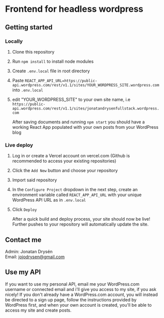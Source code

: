 # Frontend for headless wordpress

## Getting started

### Locally
1. Clone this repository
2. Run `npm install` to install node modules
3. Create `.env.local` file in root directory
4. Paste `REACT_APP_API_URL=https://public-api.wordpress.com/rest/v1.1/sites/YOUR_WORDPRESS_SITE.wordpress.com` into `.env.local`
5. edit "YOUR_WORDPRESS_SITE" to your own site name, i.e `https://public-api.wordpress.com/rest/v1.1/sites/jonatandrysenfullstack.wordpress.com`

   After saving documents and running `npm start` you should have a working React App populated with your own posts from your WordPress blog

### Live deploy
1. Log in or create a Vercel account on vercel.com (Github is recommended to access your existing repositories)
2. Click the `Add New` button and choose your repository
3. Import said repository
4. In the `Configure Project` dropdown in the next step, create an environment variable called `REACT_APP_API_URL` with your unique WordPress API URL as in `.env.local`
5. Click `Deploy`

   After a quick build and deploy process, your site should now be live! Further pushes to your repository will automatically update the site.


## Contact me
Admin: Jonatan Drysén  
Email: [jojodrysen@gmail.com](mailto:jojodrysen@gmail.com)
  
## Use my API
If you want to use my personal API, email me your WordPress.com username or connected email and i'll give you access to my site, if you ask nicely! If you don't already have a WordPress.com account, you will instead be directed to a sign up page, follow the instructions provided by WordPress first, and when your own account is created, you'll be able to access my site and create posts.
